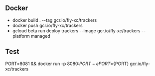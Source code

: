 ## Docker

- docker build . --tag gcr.io/fly-xc/trackers
- docker push gcr.io/fly-xc/trackers
- gcloud beta run deploy trackers --image gcr.io/fly-xc/trackers --platform managed

## Test

PORT=8081 && docker run -p 8080:${PORT} -e PORT=${PORT} gcr.io/fly-xc/trackers